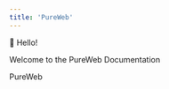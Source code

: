 ```yaml
---
title: 'PureWeb'
---
```


:wave: Hello!

Welcome to the PureWeb Documentation

PureWeb

<!-- <Error>

Please **do not remove this file** as it is required for app
to work properly -- this is your page root (index).

</Error> -->
